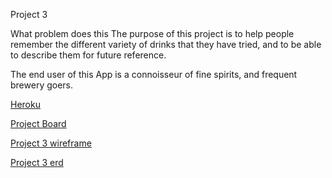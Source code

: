 Project 3

What problem does this
The purpose of this project is to help people remember the different variety of drinks that they have tried, and to be able to describe them for future reference.

The end user of this App is a connoisseur of fine spirits, and frequent brewery goers.

[Heroku](https://warm-island-31858.herokuapp.com)

[Project Board](https://github.com/bclark12/project3/projects/1)

[Project 3 wireframe](client/public/project3wireframe.jpg)

[Project 3 erd](client/public/project3erd.jpg)
